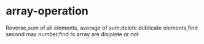 # array-operation
Reverse,sum of all elements, average of sum,delete dublicate elements,find second max number,find to array are disjointe or not
